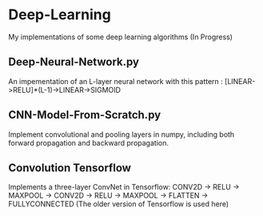 # Deep-Learning
My implementations of some deep learning algorithms (In Progress)
## Deep-Neural-Network.py
An impementation of an L-layer neural network with this pattern : [LINEAR->RELU]*(L-1)->LINEAR->SIGMOID 
## CNN-Model-From-Scratch.py
Implement convolutional and pooling layers in numpy, including both forward propagation and backward propagation.
## Convolution Tensorflow
Implements a three-layer ConvNet in Tensorflow: CONV2D -> RELU -> MAXPOOL -> CONV2D -> RELU -> MAXPOOL -> FLATTEN -> FULLYCONNECTED (The older version of Tensorflow is used here)
